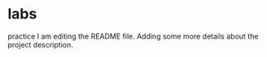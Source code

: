 # labs
practice 
I am editing the README file. Adding some more details about the project description.
